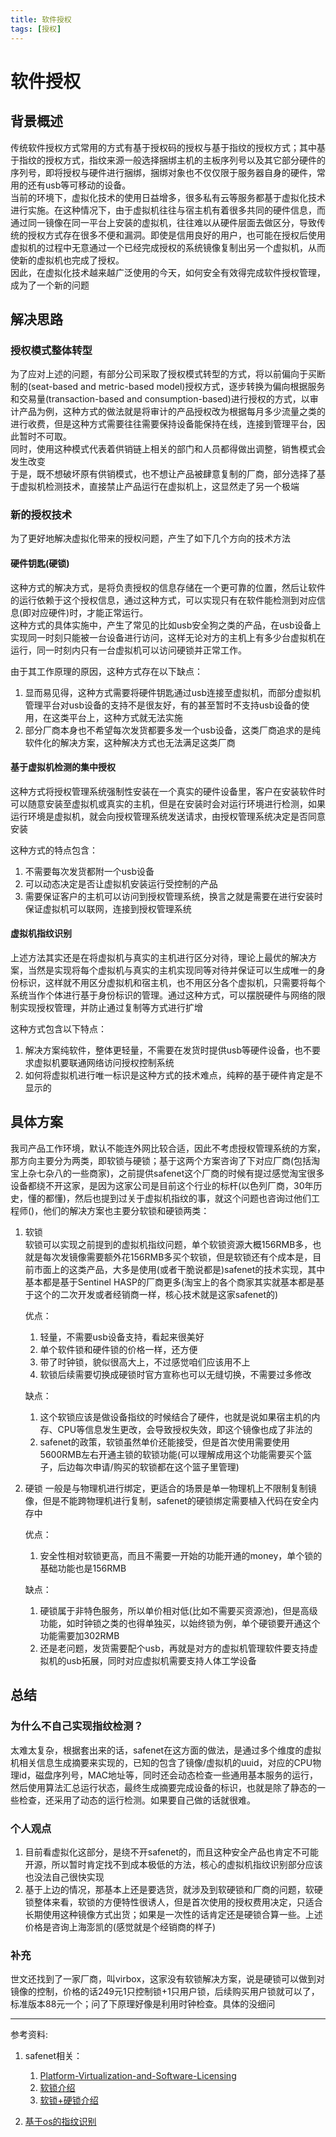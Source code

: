 ```yaml
---
title: 软件授权
tags: [授权]
---
```

# 软件授权

## 背景概述

传统软件授权方式常用的方式有基于授权码的授权与基于指纹的授权方式；其中基于指纹的授权方式，指纹来源一般选择捆绑主机的主板序列号以及其它部分硬件的序列号，即将授权与硬件进行捆绑，捆绑对象也不仅仅限于服务器自身的硬件，常用的还有usb等可移动的设备。  
当前的环境下，虚拟化技术的使用日益增多，很多私有云等服务都基于虚拟化技术进行实施。在这种情况下，由于虚拟机往往与宿主机有着很多共同的硬件信息，而通过同一镜像在同一平台上安装的虚拟机，往往难以从硬件层面去做区分，导致传统的授权方式存在很多不便和漏洞。即使是信用良好的用户，也可能在授权后使用虚拟机的过程中无意通过一个已经完成授权的系统镜像复制出另一个虚拟机，从而使新的虚拟机也完成了授权。  
因此，在虚拟化技术越来越广泛使用的今天，如何安全有效得完成软件授权管理，成为了一个新的问题

## 解决思路

### 授权模式整体转型

为了应对上述的问题，有部分公司采取了授权模式转型的方式，将以前偏向于买断制的(seat-based and metric-based model)授权方式，逐步转换为偏向根据服务和交易量(transaction-based and consumption-based)进行授权的方式，以审计产品为例，这种方式的做法就是将审计的产品授权改为根据每月多少流量之类的进行收费，但是这种方式需要往往需要保持设备能保持在线，连接到管理平台，因此暂时不可取。  
同时，使用这种模式代表着供销链上相关的部门和人员都得做出调整，销售模式会发生改变  
于是，既不想破坏原有供销模式，也不想让产品被肆意复制的厂商，部分选择了基于虚拟机检测技术，直接禁止产品运行在虚拟机上，这显然走了另一个极端

### 新的授权技术

为了更好地解决虚拟化带来的授权问题，产生了如下几个方向的技术方法

#### 硬件钥匙(硬锁)

这种方式的解决方式，是将负责授权的信息存储在一个更可靠的位置，然后让软件的运行依赖于这个授权信息，通过这种方式，可以实现只有在软件能检测到对应信息(即对应硬件)时，才能正常运行。  
这种方式的具体实施中，产生了常见的比如usb安全狗之类的产品，在usb设备上实现同一时刻只能被一台设备进行访问，这样无论对方的主机上有多少台虚拟机在运行，同一时刻内只有一台虚拟机可以访问硬锁并正常工作。  

由于其工作原理的原因，这种方式存在以下缺点：

1. 显而易见得，这种方式需要将硬件钥匙通过usb连接至虚拟机，而部分虚拟机管理平台对usb设备的支持不是很友好，有的甚至暂时不支持usb设备的使用，在这类平台上，这种方式就无法实施
2. 部分厂商本身也不希望每次发货都要多发一个usb设备，这类厂商追求的是纯软件化的解决方案，这种解决方式也无法满足这类厂商

#### 基于虚拟机检测的集中授权

这种方式将授权管理系统强制性安装在一个真实的硬件设备里，客户在安装软件时可以随意安装至虚拟机或真实的主机，但是在安装时会对运行环境进行检测，如果运行环境是虚拟机，就会向授权管理系统发送请求，由授权管理系统决定是否同意安装

这种方式的特点包含：

1. 不需要每次发货都附一个usb设备
2. 可以动态决定是否让虚拟机安装运行受控制的产品
3. 需要保证客户的主机可以访问到授权管理系统，换言之就是需要在进行安装时保证虚拟机可以联网，连接到授权管理系统

#### 虚拟机指纹识别

上述方法其实还是在将虚拟机与真实的主机进行区分对待，理论上最优的解决方案，当然是实现将每个虚拟机与真实的主机实现同等对待并保证可以生成唯一的身份标识，这样就不用区分虚拟机和宿主机，也不用区分各个虚拟机，只需要将每个系统当作个体进行基于身份标识的管理。通过这种方式，可以摆脱硬件与网络的限制实现授权管理，并防止通过复制等方式进行扩增

这种方式包含以下特点：

1. 解决方案纯软件，整体更轻量，不需要在发货时提供usb等硬件设备，也不要求虚拟机要联通网络访问授权控制系统
2. 如何将虚拟机进行唯一标识是这种方式的技术难点，纯粹的基于硬件肯定是不显示的

## 具体方案

我司产品工作环境，默认不能连外网比较合适，因此不考虑授权管理系统的方案，那方向主要分为两类，即软锁与硬锁；基于这两个方案咨询了下对应厂商(包括淘宝上杂七杂八的一些商家)，之前提供safenet这个厂商的时候有提过感觉淘宝很多设备都绕不开这家，是因为这家公司是目前这个行业的标杆(以色列厂商，30年历史，懂的都懂)，然后也提到过关于虚拟机指纹的事，就这个问题也咨询过他们工程师()，他们的解决方案也主要分软锁和硬锁两类：

1. 软锁  
    软锁可以实现之前提到的虚拟机指纹问题，单个软锁资源大概156RMB多，也就是每次发镜像需要额外花156RMB多买个软锁，但是软锁还有个成本是，目前市面上的这类产品，大多是使用(或者干脆说都是)safenet的技术实现，其中基本都是基于Sentinel HASP的厂商更多(淘宝上的各个商家其实就基本都是基于这个的二次开发或者经销商一样，核心技术就是这家safenet的)

    优点：

    1. 轻量，不需要usb设备支持，看起来很美好
    2. 单个软件锁和硬件锁的价格一样，还方便
    3. 带了时钟锁，貌似很高大上，不过感觉咱们应该用不上
    4. 软锁后续需要切换成硬锁时官方宣称也可以无缝切换，不需要过多修改

    缺点：

    1. 这个软锁应该是做设备指纹的时候结合了硬件，也就是说如果宿主机的内存、CPU等信息发生更改，会导致授权失效，即这个镜像也成了非法的
    2. safenet的政策，软锁虽然单价还能接受，但是首次使用需要使用5600RMB左右开通主锁的软锁功能(可以理解成用这个功能需要买个篮子，后边每次申请/购买的软锁都在这个篮子里管理)

2. 硬锁
    一般是与物理机进行绑定，更适合的场景是单一物理机上不限制复制镜像，但是不能跨物理机进行复制，safenet的硬锁绑定需要植入代码在安全内存中

    优点：
    1. 安全性相对软锁更高，而且不需要一开始的功能开通的money，单个锁的基础功能也是156RMB

    缺点：
    1. 硬锁属于非特色服务，所以单价相对低(比如不需要买资源池)，但是高级功能，如时钟锁之类的也得单独买，以始终锁为例，单个硬锁要开通这个功能需要加302RMB
    2. 还是老问题，发货需要配个usb，再就是对方的虚拟机管理软件要支持虚拟机的usb拓展，同时对应虚拟机需要支持人体工学设备

## 总结

### 为什么不自己实现指纹检测？

太难太复杂，根据套出来的话，safenet在这方面的做法，是通过多个维度的虚拟机相关信息生成摘要来实现的，已知的包含了镜像/虚拟机的uuid，对应的CPU物理id，磁盘序列号，MAC地址等，同时还会动态检查一些通用基本服务的运行，然后使用算法汇总运行状态，最终生成摘要完成设备的标识，也就是除了静态的一些检查，还采用了动态的运行检测。如果要自己做的话就很难。

### 个人观点

1. 目前看虚拟化这部分，是绕不开safenet的，而且这种安全产品也肯定不可能开源，所以暂时肯定找不到成本极低的方法，核心的虚拟机指纹识别部分应该也没法自己很快实现
2. 基于上边的情况，那基本上还是要选货，就涉及到软硬锁和厂商的问题，软硬锁整体来看，软锁的方便特性很诱人，但是首次使用的授权费用决定，只适合长期使用这种镜像方式出货；如果是一次性的话肯定还是硬锁合算一些。上述价格是咨询上海澎凯的(感觉就是个经销商的样子)

### 补充

世文还找到了一家厂商，叫virbox，这家没有软锁解决方案，说是硬锁可以做到对镜像的控制，价格的话249元1只控制锁+1只用户锁，后续购买用户锁就可以了，标准版本88元一个；问了下原理好像是利用时钟检查。具体的没细问

---

参考资料:

1. safenet相关：

   1. [Platform-Virtualization-and-Software-Licensing](../pdfs/Platform-Virtualization-and-Software-Licensing.pdf)
   2. [软锁介绍](../pdfs/软锁介绍.pdf)
   3. [软锁+硬锁介绍](../pdfs/产品介绍.pptx)

2. [基于os的指纹识别](../pdfs/DEFCON-18-Quynh-OS-Fingerprinting-VM.pdf)